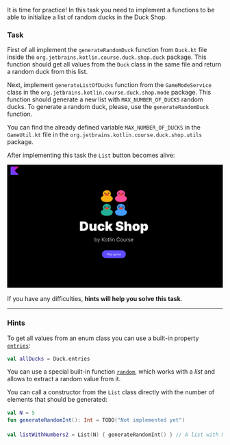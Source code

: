 It is time for practice! In this task you need to implement a 
functions to be able to initialize a list of random ducks in the Duck Shop.

### Task

First of all implement the `generateRandomDuck` function from `Duck.kt` file 
inside the `org.jetbrains.kotlin.course.duck.shop.duck` package. 
This function should get all values from the `Duck` class in the same file and 
return a random duck from this list.

Next, implement `generateListOfDucks` function from the `GameModeService` class in 
the `org.jetbrains.kotlin.course.duck.shop.mode` package. 
This function should generate a new list with `MAX_NUMBER_OF_DUCKS` random ducks. 
To generate a random duck, please, use the `generateRandomDuck` function.

You can find the already defined variable `MAX_NUMBER_OF_DUCKS` 
in the `GameUtil.kt` file in the `org.jetbrains.kotlin.course.duck.shop.utils` package.

After implementing this task the `List` button becomes alive:

![Current state](../../utils/src/main/resources/images/duck/shop/states/state_1.gif)

If you have any difficulties, **hints will help you solve this task**.

----

### Hints

<div class="hint" title="How to get all values from an enum class?">

  To get all values from an enum class you can use a built-in property [`entries`](https://kotlinlang.org/docs/enum-classes.html#working-with-enum-constants):
```kotlin
val allDucks = Duck.entries
```
</div>


<div class="hint" title="How to get a random item from a list?">

You can use a special built-in function [`random`](https://kotlinlang.org/api/latest/jvm/stdlib/kotlin.text/random.html), 
which works with a _list_ and allows to extract a random value from it.
</div>

<div class="hint" title="How to create a list with N items?">

You can call a constructor from the `List` class directly with the number of elements that should be generated:
```kotlin
val N = 5
fun generateRandomInt(): Int = TODO("Not implemented yet")

val listWithNumbers2 = List(N) { generateRandomInt() } // A list with N random integer numbers will be created
```
</div>
